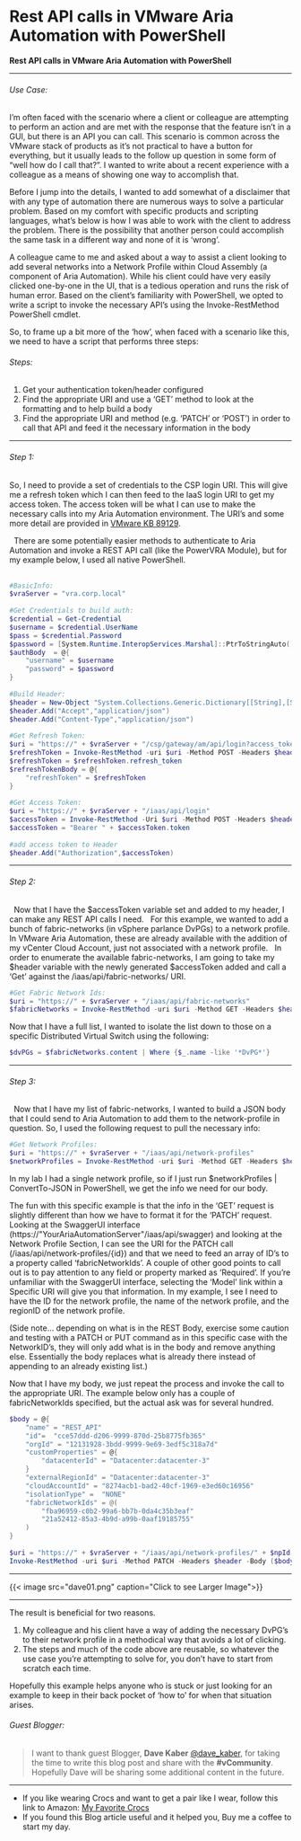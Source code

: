 # Rest API calls in VMware Aria Automation with PowerShell


**Rest API calls in VMware Aria Automation with PowerShell**

---

<!--more-->

###### Use Case:  

I’m often faced with the scenario where a client or colleague are attempting to perform an action and are met with the response that the feature isn’t in a GUI, but there is an API you can call. This scenario is common across the VMware stack of products as it’s not practical to have a button for everything, but it usually leads to the follow up question in some form of “well how do I call that?”. I wanted to write about a recent experience with a colleague as a means of showing one way to accomplish that.  

Before I jump into the details, I wanted to add somewhat of a disclaimer that with any type of automation there are numerous ways to solve a particular problem. Based on my comfort with specific products and scripting languages, what’s below is how I was able to work with the client to address the problem. There is the possibility that another person could accomplish the same task in a different way and none of it is ‘wrong’.  

A colleague came to me and asked about a way to assist a client looking to add several networks into a Network Profile within Cloud Assembly (a component of Aria Automation). While his client could have very easily clicked one-by-one in the UI, that is a tedious operation and runs the risk of human error. Based on the client’s familiarity with PowerShell, we opted to write a script to invoke the necessary API’s using the Invoke-RestMethod PowerShell cmdlet.  

So, to frame up a bit more of the ‘how’, when faced with a scenario like this, we need to have a script that performs three steps:  

###### Steps:  

1. Get your authentication token/header configured  
2. Find the appropriate URI and use a ‘GET’ method to look at the formatting and to help build a body  
3. Find the appropriate URI and method (e.g. ‘PATCH’ or ‘POST’) in order to call that API and feed it the necessary information in the body  

---

###### Step 1:  

So, I need to provide a set of credentials to the CSP login URI. This will give me a refresh token which I can then feed to the IaaS login URI to get my access token. The access token will be what I can use to make the necessary calls into my Aria Automation environment. The URI’s and some more detail are provided in [VMware KB 89129](https://kb.vmware.com/s/article/89129).


 
There are some potentially easier methods to authenticate to Aria Automation and invoke a REST API call (like the PowerVRA Module), but for my example below, I used all native PowerShell.  
 
```PowerShell
#BasicInfo:
$vraServer = "vra.corp.local"
 
#Get Credentials to build auth:
$credential = Get-Credential
$username = $credential.UserName
$pass = $credential.Password
$password = [System.Runtime.InteropServices.Marshal]::PtrToStringAuto([System.Runtime.InteropServices.Marshal]::SecureStringToBSTR($pass))
$authBody  = @{
    "username" = $username
    "password" = $password
}
 
#Build Header:
$header = New-Object "System.Collections.Generic.Dictionary[[String],[String]]"
$header.Add("Accept","application/json")
$header.Add("Content-Type","application/json")
 
#Get Refresh Token:
$uri = "https://" + $vraServer + "/csp/gateway/am/api/login?access_token"
$refreshToken = Invoke-RestMethod -uri $uri -Method POST -Headers $header -Body ($authBody | ConvertTo-Json) -SkipCertificateCheck
$refreshToken = $refreshToken.refresh_token
$refreshTokenBody = @{
    "refreshToken" = $refreshToken
}
 
#Get Access Token:
$uri = "https://" + $vraServer + "/iaas/api/login"
$accessToken = Invoke-RestMethod -Uri $uri -Method POST -Headers $header -body ($refreshTokenBody | ConvertTo-JSON) -SkipCertificateCheck
$accessToken = "Bearer " + $accessToken.token
 
#add access token to Header
$header.Add("Authorization",$accessToken)
```

---

###### Step 2:  
 
Now that I have the $accessToken variable set and added to my header, I can make any REST API calls I need.
 
For this example, we wanted to add a bunch of fabric-networks (in vSphere parlance DvPGs) to a network profile. In VMware Aria Automation, these are already available with the addition of my vCenter Cloud Account, just not associated with a network profile.
 
In order to enumerate the available fabric-networks, I am going to take my $header variable with the newly generated $accessToken added and call a ‘Get’ against the /iaas/api/fabric-networks/ URI.  

```PowerShell
#Get Fabric Network Ids:
$uri = "https://" + $vraServer + "/iaas/api/fabric-networks"
$fabricNetworks = Invoke-RestMethod -uri $uri -Method GET -Headers $header -
```  

Now that I have a full list, I wanted to isolate the list down to those on a specific Distributed Virtual Switch using the following:  

```PowerShell
$dvPGs = $fabricNetworks.content | Where {$_.name -like '*DvPG*'}
```

---

###### Step 3:  
 
Now that I have my list of fabric-networks, I wanted to build a JSON body that I could send to Aria Automation to add them to the network-profile in question. So, I used the following request to pull the necessary info:  

```PowerShell
#Get Network Profiles:
$uri = "https://" + $vraServer + "/iaas/api/network-profiles"
$networkProfiles = Invoke-RestMethod -uri $uri -Method GET -Headers $header -SkipCertificateCheck
```

In my lab I had a single network profile, so if I just run $networkProfiles | ConvertTo-JSON in PowerShell, we get the info we need for our body.  

The fun with this specific example is that the info in the ‘GET’ request is slightly different than how we have to format it for the ‘PATCH’ request. Looking at the SwaggerUI interface (https://"YourAriaAutomationServer"/iaas/api/swagger) and looking at the Network Profile Section, I can see the URI for the PATCH call (/iaas/api/network-profiles/{id}) and that we need to feed an array of ID’s to a property called ‘fabricNetworkIds’. A couple of other good points to call out is to pay attention to any field or property marked as ‘Required’. If you’re unfamiliar with the SwaggerUI interface, selecting the ‘Model’ link within a Specific URI will give you that information. In my example, I see I need to have the ID for the network profile, the name of the network profile, and the regionID of the network profile.  

(Side note… depending on what is in the REST Body, exercise some caution and testing with a PATCH or PUT command as in this specific case with the NetworkID’s, they will only add what is in the body and remove anything else. Essentially the body replaces what is already there instead of appending to an already existing list.)  

Now that I have my body, we just repeat the process and invoke the call to the appropriate URI. The example below only has a couple of fabricNetworkIds specified, but the actual ask was for several hundred.  

```PowerShell
$body = @{
    "name" = "REST_API"
    "id"=  "cce57ddd-d206-9999-870d-25b8775fb365"
    "orgId" = "12131928-3bdd-9999-9e69-3edf5c318a7d"
    "customProperties" = @{
        "datacenterId" = "Datacenter:datacenter-3"
    }
    "externalRegionId" = "Datacenter:datacenter-3"
    "cloudAccountId" = "8274acb1-bad2-40cf-1969-e3ed60c16956"
    "isolationType" =  "NONE"
    "fabricNetworkIds" = @(
        "fba96959-c0b2-99a6-bb7b-0da4c35b3eaf"
        "21a52412-85a3-4b9d-a99b-0aaf19185755"
    )
}
 
$uri = "https://" + $vraServer + "/iaas/api/network-profiles/" + $npId
Invoke-RestMethod -uri $uri -Method PATCH -Headers $header -Body ($body | ConvertTo-JSON -Depth 5) -SkipCertificateCheck
```

---

{{< image src="dave01.png" caption="Click to see Larger Image">}}  

---

The result is beneficial for two reasons. 
1. My colleague and his client have a way of adding the necessary DvPG’s to their network profile in a methodical way that avoids a lot of clicking.  
2. The steps and much of the code above are reusable, so whatever the use case you’re attempting to solve for, you don’t have to start from scratch each time.  

Hopefully this example helps anyone who is stuck or just looking for an example to keep in their back pocket of ‘how to’ for when that situation arises.  

###### Guest Blogger:

>I want to thank guest Blogger, **Dave Kaber** [@dave_kaber](https://twitter.com/dave_kaber), for taking the time to write this blog post and share with the **#vCommunity**. Hopefully Dave will be sharing some additional content in the future.

---

* If you like wearing Crocs and want to get a pair like I wear, follow this link to Amazon:
<a target="_blank" href="https://www.amazon.com/dp/B001V7Z27W?psc=1&amp;ref=ppx_yo2ov_dt_b_product_details&_encoding=UTF8&tag=vcrocs-20&linkCode=ur2&linkId=fa4c787c9ab59a9b8a54b48c402b8517&camp=1789&creative=9325">My Favorite Crocs</a>  
* If you found this Blog article useful and it helped you, Buy me a coffee to start my day.  

<center>
<script type="text/javascript" src="https://cdnjs.buymeacoffee.com/1.0.0/button.prod.min.js" data-name="bmc-button" data-slug="dalehassinger" data-color="#FFDD00" data-emoji=""  data-font="Cookie" data-text="Buy me a coffee" data-outline-color="#000000" data-font-color="#000000" data-coffee-color="#ffffff" ></script>
</center>

